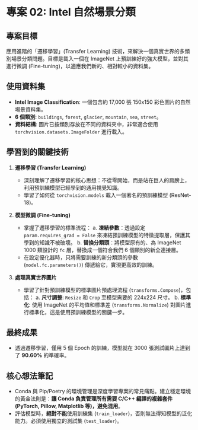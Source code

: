 # 專案 02: Intel 自然場景分類

## 專案目標

應用進階的「遷移學習」(Transfer Learning) 技術，來解決一個真實世界的多類別場景分類問題。目標是載入一個在 ImageNet 上預訓練好的強大模型，並對其進行微調 (Fine-tuning)，以適應我們新的、相對較小的資料集。

## 使用資料集

- **Intel Image Classification**: 一個包含約 17,000 張 150x150 彩色圖片的自然場景資料集。
- **6 個類別**: `buildings`, `forest`, `glacier`, `mountain`, `sea`, `street`。
- **資料結構**: 圖片已按類別存放在不同的資料夾中，非常適合使用 `torchvision.datasets.ImageFolder` 進行載入。

## 學習到的關鍵技術

1.  **遷移學習 (Transfer Learning)**
    - 深刻理解了遷移學習的核心思想：不從零開始，而是站在巨人的肩膀上，利用預訓練模型已經學到的通用視覺知識。
    - 學習了如何從 `torchvision.models` 載入一個著名的預訓練模型 (ResNet-18)。

2.  **模型微調 (Fine-tuning)**
    - 掌握了遷移學習的標準流程：
        a. **凍結參數**：透過設定 `param.requires_grad = False` 來凍結預訓練模型的特徵提取層，保護其學到的知識不被破壞。
        b. **替換分類頭**：將模型原有的、為 ImageNet 1000 類設計的 `fc` 層，替換成一個符合我們 6 個類別的新全連接層。
    - 在設定優化器時，只將需要訓練的新分類頭的參數 (`model.fc.parameters()`) 傳遞給它，實現更高效的訓練。

3.  **處理真實世界圖片**
    - 學習了針對預訓練模型的標準圖片預處理流程 (`transforms.Compose`)，包括：
        a. **尺寸調整**: `Resize` 和 `Crop` 至模型需要的 224x224 尺寸。
        b. **標準化**: 使用 ImageNet 的平均值和標準差 (`transforms.Normalize`) 對圖片進行標準化，這是使用預訓練模型的關鍵一步。

## 最終成果

- 透過遷移學習，僅用 5 個 Epoch 的訓練，模型就在 3000 張測試圖片上達到了 **90.60%** 的準確率。

## 核心想法筆記

- Conda 與 Pip/Poetry 的環境管理是深度學習專案的常見痛點。建立穩定環境的黃金法則是：**讓 Conda 負責管理所有需要 C/C++ 編譯的複雜套件 (PyTorch, Pillow, Matplotlib 等)，避免混用**。
- 評估模型時，**絕對不能**使用訓練集 (`train_loader`)，否則無法得知模型的泛化能力。必須使用獨立的測試集 (`test_loader`)。